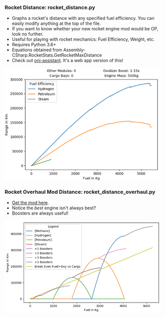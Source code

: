 ### Rocket Distance: rocket_distance.py
* Graphs a rocket's distance with any specified fuel efficiency. You can easily modify anything at the top of the file. 
* If you want to know whether your new rocket engine mod would be OP, look no further.
* Useful for playing with rocket mechanics: Fuel Efficiency, Weight, etc.
* Requires Python 3.6+
* Equations obtained from Assembly-CSharp.RocketStats.GetRocketMaxDistance 
* Check out [oni-assistant](https://oni-assistant.com/). It's a web app version of this!

![rocket efficiency graph](/../images/rocket_distance.png "The green line is the rocket with your mom on it.")

### Rocket Overhaul Mod Distance: rocket_distance_overhaul.py
* [Get the mod here]().
* Notice the _best_ engine isn't always best?
* Boosters are always useful!

![new rocket efficiency graph](/../images/new_equation.png "Just kidding about the rocket with your mom on it. The rocket was never built due to budget concerns.")
